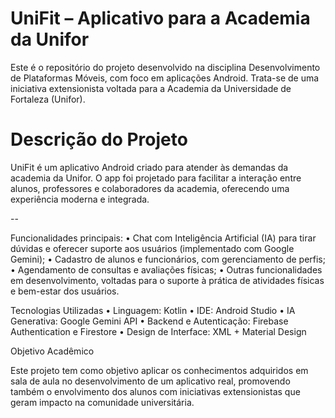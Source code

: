 # UniFit – Aplicativo para a Academia da Unifor

Este é o repositório do projeto desenvolvido na disciplina Desenvolvimento de Plataformas Móveis, com foco em aplicações Android. Trata-se de uma iniciativa extensionista voltada para a Academia da Universidade de Fortaleza (Unifor).

# Descrição do Projeto

UniFit é um aplicativo Android criado para atender às demandas da academia da Unifor. O app foi projetado para facilitar a interação entre alunos, professores e colaboradores da academia, oferecendo uma experiência moderna e integrada.

--

Funcionalidades principais:
	•	Chat com Inteligência Artificial (IA) para tirar dúvidas e oferecer suporte aos usuários (implementado com Google Gemini);
	•	Cadastro de alunos e funcionários, com gerenciamento de perfis;
	•	Agendamento de consultas e avaliações físicas;
	•	Outras funcionalidades em desenvolvimento, voltadas para o suporte à prática de atividades físicas e bem-estar dos usuários.

Tecnologias Utilizadas
	•	Linguagem: Kotlin
	•	IDE: Android Studio
	•	IA Generativa: Google Gemini API
	•	Backend e Autenticação: Firebase Authentication e Firestore
	•	Design de Interface: XML + Material Design

Objetivo Acadêmico

Este projeto tem como objetivo aplicar os conhecimentos adquiridos em sala de aula no desenvolvimento de um aplicativo real, promovendo também o envolvimento dos alunos com iniciativas extensionistas que geram impacto na comunidade universitária.
